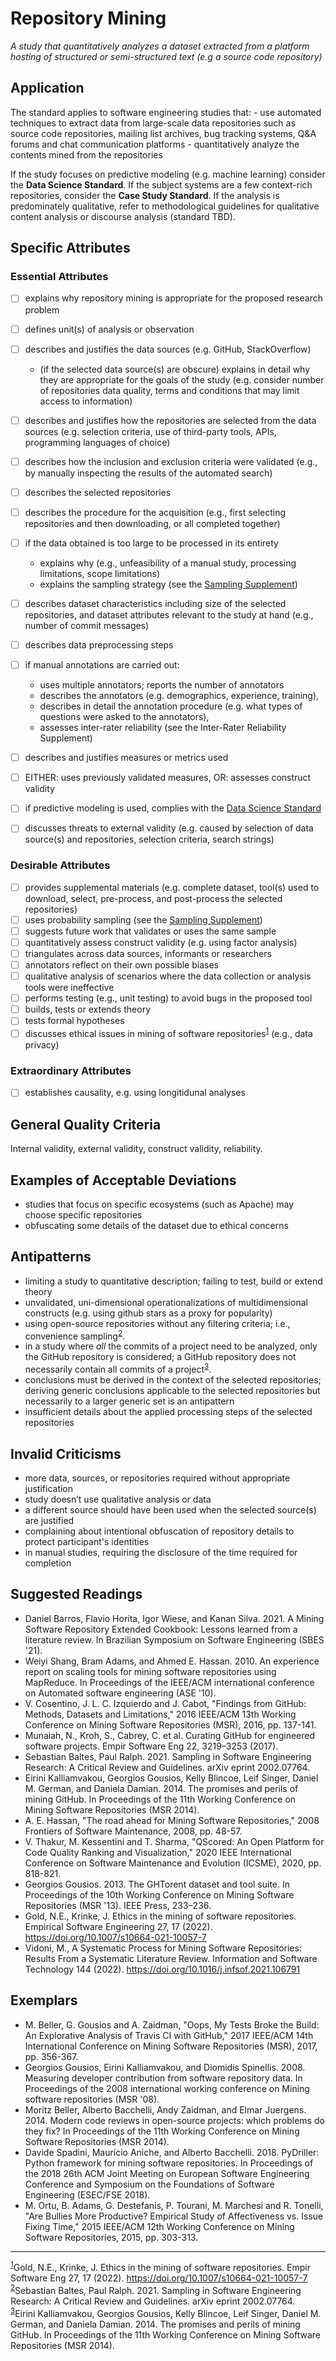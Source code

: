 # Repository Mining
<standard name="Repository Mining">   



*<desc>A study that quantitatively analyzes a dataset extracted from a platform hosting of structured or semi-structured text (e.g a source code repository)</desc>*    
 


## Application    
    
The standard applies to software engineering studies that: 
    - use automated techniques to extract data from large-scale data repositories such as source code repositories, mailing list archives, bug tracking systems, Q&A forums and chat communication platforms
    - quantitatively analyze the contents mined from the repositories

If the study focuses on predictive modeling (e.g. machine learning) consider the **Data Science Standard**. If the subject systems are a few context-rich repositories, consider the **Case Study Standard**. If the analysis is predominately qualitative, refer to methodological guidelines for qualitative content analysis or discourse analysis (standard TBD).  

## Specific Attributes

### Essential Attributes
<checklist name="Essential">
    
<intro>

- [ ] explains why repository mining is appropriate for the proposed research problem

<method>
    
- [ ] defines unit(s) of analysis or observation
- [ ] describes and justifies the data sources (e.g. GitHub, StackOverflow)
    - (if the selected data source(s) are obscure) explains in detail why they are appropriate for the goals of the study (e.g. consider number of repositories data quality, terms and conditions that may limit access to information)
- [ ] describes and justifies how the repositories are selected from the data sources (e.g. selection criteria, use of third-party tools, APIs, programming languages of choice)
- [ ] describes how the inclusion and exclusion criteria were validated (e.g., by manually inspecting the results of the automated search)
- [ ] describes the selected repositories     
- [ ] describes the procedure for the acquisition (e.g., first selecting repositories and then downloading, or all completed together)
- [ ] if the data obtained is too large to be processed in its entirety
    - explains why (e.g., unfeasibility of a manual study, processing limitations, scope limitations)
    - explains the sampling strategy (see the [Sampling Supplement](https://github.com/acmsigsoft/EmpiricalStandards/blob/master/Supplements/Sampling.md))
- [ ] describes dataset characteristics including size of the selected repositories, and dataset attributes relevant to the study at hand (e.g., number of commit messages) 
- [ ] describes data preprocessing steps
- [ ] if manual annotations are carried out:
    - uses multiple annotators; reports the number of annotators
    - describes the annotators (e.g. demographics, experience, training),
    - describes in detail the annotation procedure (e.g. what types of questions were asked to the annotators),
    - assesses inter-rater reliability (see the Inter-Rater Reliability Supplement)
- [ ] describes and justifies measures or metrics used
- [ ] EITHER: uses previously validated measures, OR: assesses construct validity

- [ ] if predictive modeling is used, complies with the [Data Science Standard](https://github.com/eschltz/standardstest/blob/main/docs/standards/DataScience.md)

<results>
    
<discussion>
    
- [ ] discusses threats to external validity (e.g. caused by selection of data source(s) and repositories, selection criteria, search strings)

<other>

</checklist>

### Desirable Attributes
<checklist name="Desirable">

- [ ] provides supplemental materials (e.g. complete dataset, tool(s) used to download, select, pre-process, and post-process the selected repositories)
- [ ] uses probability sampling (see the [Sampling Supplement](https://github.com/acmsigsoft/EmpiricalStandards/blob/master/Supplements/Sampling.md))
- [ ] suggests future work that validates or uses the same sample
- [ ] quantitatively assess construct validity (e.g. using factor analysis)
- [ ] triangulates across data sources, informants or researchers
- [ ] annotators reflect on their own possible biases
- [ ] qualitative analysis of scenarios where the data collection or analysis tools were ineffective
- [ ] performs testing (e.g., unit testing) to avoid bugs in the proposed tool
- [ ] builds, tests or extends theory
- [ ] tests formal hypotheses
- [ ] discusses ethical issues in mining of software repositories<sup>[1](#footnote1)</sup> (e.g., data privacy)    
    
</checklist>

### Extraordinary Attributes
<checklist name="Extraordinary">

- [ ] establishes causality, e.g. using longitidunal analyses


</checklist>

## General Quality Criteria
Internal validity, external validity, construct validity, reliability.

## Examples of Acceptable Deviations
- studies that focus on specific ecosystems (such as Apache) may choose specific repositories
- obfuscating some details of the dataset due to ethical concerns 

## Antipatterns
- limiting a study to quantitative description; failing to test, build or extend theory
- unvalidated, uni-dimensional operationalizations of multidimensional constructs (e.g. using github stars as a proxy for popularity) 
- using open-source repositories without any filtering criteria; i.e., convenience sampling<sup>[2](#footnote2)</sup>.
- in a study where *all* the commits of a project need to be analyzed, only the GitHub repository is considered; a GitHub repository does not necessarily contain all commits of a project<sup>[3](#footnote3)</sup>.
- conclusions must be derived in the context of the selected repositories; deriving generic conclusions applicable to the selected repositories but necessarily to a larger generic set is an antipattern
- insufficient details about the applied processing steps of the selected repositories

## Invalid Criticisms
- more data, sources, or repositories required without appropriate justification
- study doesn’t use qualitative analysis or data
- a different source should have been used when the selected source(s) are justified
- complaining about intentional obfuscation of repository details to protect participant's identities
- in manual studies, requiring the disclosure of the time required for completion


## Suggested Readings
- Daniel Barros, Flavio Horita, Igor Wiese, and Kanan Silva. 2021. A Mining Software Repository Extended Cookbook: Lessons learned from a literature review. In Brazilian Symposium on Software Engineering (SBES '21).
- Weiyi Shang, Bram Adams, and Ahmed E. Hassan. 2010. An experience report on scaling tools for mining software repositories using MapReduce. In Proceedings of the IEEE/ACM international conference on Automated software engineering (ASE '10).
- V. Cosentino, J. L. C. Izquierdo and J. Cabot, "Findings from GitHub: Methods, Datasets and Limitations," 2016 IEEE/ACM 13th Working Conference on Mining Software Repositories (MSR), 2016, pp. 137-141.
- Munaiah, N., Kroh, S., Cabrey, C. et al. Curating GitHub for engineered software projects. Empir Software Eng 22, 3219–3253 (2017).
- Sebastian Baltes, Paul Ralph. 2021. Sampling in Software Engineering Research: A Critical Review and Guidelines. arXiv eprint 2002.07764.
- Eirini Kalliamvakou, Georgios Gousios, Kelly Blincoe, Leif Singer, Daniel M. German, and Daniela Damian. 2014. The promises and perils of mining GitHub. In Proceedings of the 11th Working Conference on Mining Software Repositories (MSR 2014).
- A. E. Hassan, "The road ahead for Mining Software Repositories," 2008 Frontiers of Software Maintenance, 2008, pp. 48-57.
- V. Thakur, M. Kessentini and T. Sharma, "QScored: An Open Platform for Code Quality Ranking and Visualization," 2020 IEEE International Conference on Software Maintenance and Evolution (ICSME), 2020, pp. 818-821.
- Georgios Gousios. 2013. The GHTorent dataset and tool suite. In Proceedings of the 10th Working Conference on Mining Software Repositories (MSR '13). IEEE Press, 233–236.
- Gold, N.E., Krinke, J. Ethics in the mining of software repositories. Empirical Software Engineering 27, 17 (2022). https://doi.org/10.1007/s10664-021-10057-7
- Vidoni, M., A Systematic Process for Mining Software Repositories: Results From a Systematic Literature Review. Information and Software Technology 144 (2022). https://doi.org/10.1016/j.infsof.2021.106791

## Exemplars
- M. Beller, G. Gousios and A. Zaidman, "Oops, My Tests Broke the Build: An Explorative Analysis of Travis CI with GitHub," 2017 IEEE/ACM 14th International Conference on Mining Software Repositories (MSR), 2017, pp. 356-367.
- Georgios Gousios, Eirini Kalliamvakou, and Diomidis Spinellis. 2008. Measuring developer contribution from software repository data. In Proceedings of the 2008 international working conference on Mining software repositories (MSR '08).
- Moritz Beller, Alberto Bacchelli, Andy Zaidman, and Elmar Juergens. 2014. Modern code reviews in open-source projects: which problems do they fix? In Proceedings of the 11th Working Conference on Mining Software Repositories (MSR 2014).
- Davide Spadini, Maurício Aniche, and Alberto Bacchelli. 2018. PyDriller: Python framework for mining software repositories. In Proceedings of the 2018 26th ACM Joint Meeting on European Software Engineering Conference and Symposium on the Foundations of Software Engineering (ESEC/FSE 2018).
- M. Ortu, B. Adams, G. Destefanis, P. Tourani, M. Marchesi and R. Tonelli, "Are Bullies More Productive? Empirical Study of Affectiveness vs. Issue Fixing Time," 2015 IEEE/ACM 12th Working Conference on Mining Software Repositories, 2015, pp. 303-313.

---
<footnote><sup>[1](#footnote1)</sup>Gold, N.E., Krinke, J. Ethics in the mining of software repositories. Empir Software Eng 27, 17 (2022). https://doi.org/10.1007/s10664-021-10057-7</footnote><br>
<footnote><sup>[2](#footnote2)</sup>Sebastian Baltes, Paul Ralph. 2021. Sampling in Software Engineering Research: A Critical Review and Guidelines. arXiv eprint 2002.07764.</footnote><br>
<footnote><sup>[3](#footnote3)</sup>Eirini Kalliamvakou, Georgios Gousios, Kelly Blincoe, Leif Singer, Daniel M. German, and Daniela Damian. 2014. The promises and perils of mining GitHub. In Proceedings of the 11th Working Conference on Mining Software Repositories (MSR 2014).</footnote><br>


</standard>
